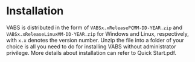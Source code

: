 # Installation

VABS is distributed in the form of `VABSx.xReleasePCMM-DD-YEAR.zip` and `VABSx.xReleaseLinuxMM-DD-YEAR.zip` for Windows and Linux, respectively, with `x.x` denotes the version number.
Unzip the file into a folder of your choice is all you need to do for installing VABS without administrator privilege.
More details about installation can refer to Quick Start.pdf.
